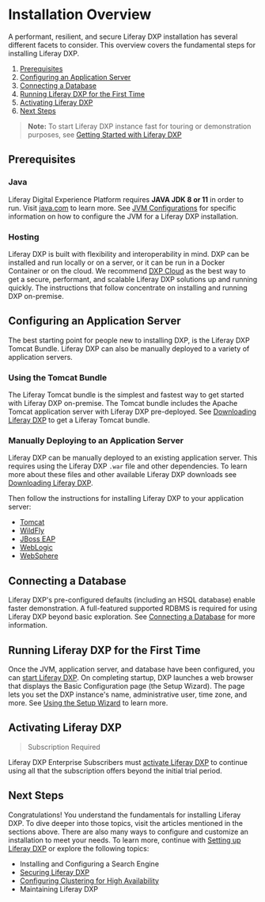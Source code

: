 # Installation Overview

A performant, resilient, and secure Liferay DXP installation has several different facets to consider. This overview covers the fundamental steps for installing Liferay DXP.

1. [Prerequisites](#prerequisites)
1. [Configuring an Application Server](#configuring-an-application-server)
1. [Connecting a Database](#connecting-a-database)
1. [Running Liferay DXP for the First Time](#running-liferay-dxp-for-the-first-time)
1. [Activating Liferay DXP](#activating-liferay-dxp)
1. [Next Steps](#next-steps)

> **Note:** To start Liferay DXP instance fast for touring or demonstration purposes, see [Getting Started with Liferay DXP](./01-getting-started-with-liferay-dxp.md)

## Prerequisites

### Java

Liferay Digital Experience Platform requires **JAVA JDK 8 or 11** in order to run. Visit [java.com](https://www.java.com/) to learn more. See [JVM Configurations](../14-reference/05-jvm-configurations.md) for specific information on how to configure the JVM for a Liferay DXP installation.

### Hosting

Liferay DXP is built with flexibility and interoperability in mind. DXP can be installed and run locally or on a server, or it can be run in a Docker Container or on the cloud. We recommend [DXP Cloud](https://learn.liferay.com/dxp-cloud-latest/index.html) as the best way to get a secure, performant, and scalable Liferay DXP solutions up and running quickly. The instructions that follow concentrate on installing and running DXP on-premise.

## Configuring an Application Server

The best starting point for people new to installing DXP, is the Liferay DXP Tomcat Bundle. Liferay DXP can also be manually deployed to a variety of application servers.

### Using the Tomcat Bundle

The Liferay Tomcat bundle is the simplest and fastest way to get started with Liferay DXP on-premise. The Tomcat bundle includes the Apache Tomcat application server with Liferay DXP pre-deployed. See [Downloading Liferay DXP](./03-downloading-liferay-dxp.md) to get a Liferay Tomcat bundle.

### Manually Deploying to an Application Server

Liferay DXP can be manually deployed to an existing application server. This requires using the Liferay DXP `.war` file and other dependencies. To learn more about these files and other available Liferay DXP downloads see [Downloading Liferay DXP](./03-downloading-liferay-dxp.md).

Then follow the instructions for installing Liferay DXP to your application server:

 * [Tomcat](./01-installing-liferay-on-an-application-server/01-installing-liferay-on-tomcat.md)
 * [WildFly](./01-installing-liferay-on-an-application-server/02-installing-liferay-on-wildfly.md)
 * [JBoss EAP](./01-installing-liferay-on-an-application-server/03-installing-liferay-on-jboss-eap.md)
 * [WebLogic](./01-installing-liferay-on-an-application-server/04-installing-liferay-on-weblogic.md)
 * [WebSphere](./01-installing-liferay-on-an-application-server/05-installing-liferay-on-websphere.md)

## Connecting a Database

Liferay DXP's pre-configured defaults (including an HSQL database) enable faster demonstration. A full-featured supported RDBMS is required for using Liferay DXP beyond basic exploration. See [Connecting a Database](./04-connecting-a-database.md) for more information.

## Running Liferay DXP for the First Time

Once the JVM, application server, and database have been configured, you can [start Liferay DXP](./05-running-liferay-dxp-for-the-first-time.md). On completing startup, DXP launches a web browser that displays the Basic Configuration page (the Setup Wizard). The page lets you set the DXP instance's name, administrative user, time zone, and more. See [Using the Setup Wizard](./06-using-the-setup-wizard.md) to learn more.

## Activating Liferay DXP

> Subscription Required

Liferay DXP Enterprise Subscribers must [activate Liferay DXP](./08-activating-liferay-dxp.md) to continue using all that the subscription offers beyond the initial trial period.

## Next Steps

Congratulations! You understand the fundamentals for installing Liferay DXP. To dive deeper into those topics, visit the articles mentioned in the sections above. There are also many ways to configure and customize an installation to meet your needs. To learn more, continue with [Setting up Liferay DXP](../02-setting-up-liferay-dxp/01-config-overview.md) or explore the following topics:

* Installing and Configuring a Search Engine
* [Securing Liferay DXP](../05-securing-liferay/01-securing-liferay.md)
* [Configuring Clustering for High Availability](../02-setting-up-liferay-dxp/01-performance-and-scalability/01-configuring-clustering/01-introduction-to-clustering-liferay-dxp.md)
* Maintaining Liferay DXP

